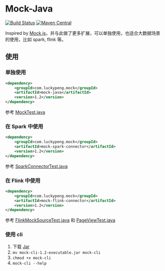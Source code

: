 # Mock-Java

[![Build Status](https://travis-ci.org/coalchan/Mock-Java.svg?branch=master)](https://travis-ci.org/coalchan/Mock-Java)
[![Maven Central](https://img.shields.io/maven-central/v/com.luckypeng.mock/mock-parent.svg?label=Maven%20Central)](https://search.maven.org/search?q=g:%22com.luckypeng.mock%22%20AND%20a:%22mock-parent%22)

Inspired by [Mock.js](https://github.com/nuysoft/Mock)，并与此做了更多扩展，可以单独使用，也适合大数据场景的使用，比如 spark, flink 等。

## 使用

### 单独使用
```xml
<dependency>
    <groupId>com.luckypeng.mock</groupId>
    <artifactId>mock-java</artifactId>
    <version>1.2</version>
</dependency>
```

参考 [MockTest.java](core/src/test/java/com/luckypeng/mock/core/MockTest.java)

### 在 Spark 中使用

```xml
<dependency>
    <groupId>com.luckypeng.mock</groupId>
    <artifactId>mock-spark-connector</artifactId>
    <version>1.2</version>
</dependency>
```

参考 [SparkConnectorTest.java](spark-connector/src/test/java/com/luckypeng/mock/spark/SparkConnectorTest.java)

### 在 Flink 中使用

```xml
<dependency>
    <groupId>com.luckypeng.mock</groupId>
    <artifactId>mock-flink-connector</artifactId>
    <version>1.2</version>
</dependency>
```

参考 [FlinkMockSourceTest.java](flink-connector/src/test/java/com/luckypeng/mock/flink/FlinkMockSourceTest.java) 和 [PageViewTest.java](flink-connector/src/test/java/com/luckypeng/mock/flink/PageViewTest.java)

### 使用 cli

1. 下载 [Jar](https://repo1.maven.org/maven2/com/luckypeng/mock/mock-cli/1.2/mock-cli-1.2-executable.jar)
2. `mv mock-cli-1.2-executable.jar mock-cli`
3. `chmod +x mock-cli`
4. `mock-cli --help`